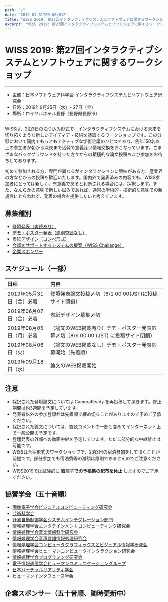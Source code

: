 ```yaml
---
path: "/"
date: "2019-01-01T00:00:01Z"
title: "WISS 2019: 第27回インタラクティブシステムとソフトウェアに関するワークショップ"
excerpt: "WISS 2019: 第27回インタラクティブシステムとソフトウェアに関するワークショップ"
---
```


# WISS 2019: 第27回インタラクティブシステムとソフトウェアに関するワークショップ

----

- 主催：日本ソフトウェア科学会 インタラクティブシステムとソフトウェア研究会
- 日時：2019年9月25日（水）- 27日（金）
- 場所：ロイヤルホテル長野（長野県長野市）

---

WISSは、2泊3日の泊り込み形式で、インタラクティブシステムにおける未来を切り拓くような新しいアイディア・技術を議論するワークショップです。この分野において国内でもっともアクティブな学術会議のひとつであり、例年150名以上の参加者が朝から深夜まで活発で意義深い情報交換をおこなっています。さまざまなバックグラウンドを持った方々からの積極的な論文投稿および参加をお待ちしております。

初めて参加される方、専門が異なるがインタラクションに興味がある方、産業界の方などからの投稿も歓迎いたします。国内外で発表済みの内容でも、WISS参加者にとっては新しく、有意義であると判断される場合には、採択します。また、なんらかの意味で新しい試みであれば、通常の学術的・技術的な意味での新規性にとらわれず、発表の機会を提供したいと考えています。

## 募集種別

- [登壇発表（査読あり）](./call-for-papers)
- [デモ・ポスター発表（原則査読なし）](./call-for-papers)
- [表紙デザイン（コンペ形式）](./design-competition)
- [会議をサポートするシステムの提案（WISS Challenge）](./challenge)
- [企業スポンサー](./sponsorship)

## スケジュール（一部）

日程|内容
:--|:--
2019年05月31日（金）必着 | 登壇発表論文投稿〆切（6/1 00:00(JST)に投稿サイト閉鎖）
2019年06月07日（金）必着 | 表紙デザイン募集〆切
2019年08月05日（月）必着 | （論文のWEB掲載有り）デモ・ポスター発表応募〆切（8/6 00:00 (JST) に投稿サイト閉鎖）
2019年08月06日（火） | （論文のWEB掲載なし）デモ・ポスター発表応募開始（先着順）
2019年09月18日（水） | 論文のWEB掲載開始

## 注意

- 採択された登壇論文については CameraReady を再投稿して頂きます。修正期間は約3週間を予定しています。
- 発表者以外の参加登録枠は先着順で締め切ることがありますので予めご了承ください。
- 採択された論文については、査読コメントの一部も含めてインターネット上で一般公開の予定です。
- 登壇発表の外部への動画中継を予定しています。ただし部分的な中継禁止は可能です。
- WISSは合宿形式のワークショップで、2泊3日の宿泊参加をして頂くことが前提です。部分参加でも宿泊費等の減額は原則できませんのでご注意ください。
- WISS2019では試験的に __紙冊子での予稿集の配布を休止__ しますのでご了承ください。

## 協賛学会（五十音順）

- [画像電子学会ビジュアルコンピューティング研究会](https://www.iieej.org/sigvc/)
- [芸術科学会](http://art-science.org/)
- [計測自動制御学会システムインテグレーション部門](https://sice-si.org/)
- [情報処理学会エンタテインメントコンピューティング研究会](http://entcomp.org/sig/)
- [情報処理学会音楽情報科学研究会](http://www.sigmus.jp/)
- [情報処理学会音声言語情報処理研究会](http://www.sig-slp.jp/)
- [情報処理学会コンピュータグラフィックスとビジュアル情報学研究会](http://cgvi.jp/)
- [情報処理学会ヒューマンコンピュータインタラクション研究会](http://www.sighci.jp/)
- [情報処理学会プログラミング研究会](https://sigpro.ipsj.or.jp/)
- [電子情報通信学会ヒューマンコミュニケーショングループ](https://www.hcg-ieice.org/)
- [日本バーチャルリアリティ学会](https://vrsj.org/)
- [ヒューマンインタフェース学会](http://www.his.gr.jp/)

## 企業スポンサー（五十音順、随時更新中）
